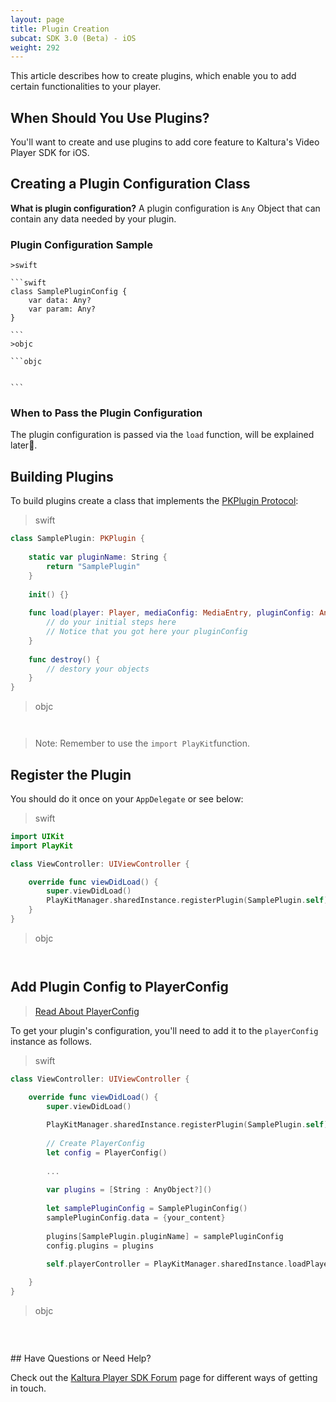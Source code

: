 ```yaml
---
layout: page
title: Plugin Creation
subcat: SDK 3.0 (Beta) - iOS
weight: 292
---
```


This article describes how to create plugins, which enable you to add certain functionalities to your player.


## When Should You Use Plugins?

You'll want to create and use plugins to add core feature to Kaltura's Video Player SDK for iOS. 

## Creating a Plugin Configuration Class

**What is plugin configuration?** A plugin configuration is `Any` Object that can contain any data needed by your plugin.

### Plugin Configuration Sample  

    >swift

    ```swift
    class SamplePluginConfig {
        var data: Any?
        var param: Any?
    }

    ```
    >objc

    ```objc


    ```

### When to Pass the Plugin Configuration  

The plugin configuration is passed via the `load` function, will be explained later.

## Building Plugins  

To build plugins create a class that implements the [PKPlugin Protocol](https://kaltura.github.io/playkit/api/ios/Protocols/PKPlugin.html):

>swift

```swift
class SamplePlugin: PKPlugin {
    
    static var pluginName: String {
        return "SamplePlugin"
    }
    
    init() {}
    
    func load(player: Player, mediaConfig: MediaEntry, pluginConfig: Any?, messageBus: MessageBus) {
        // do your initial steps here
        // Notice that you got here your pluginConfig
    }
    
    func destroy() {
        // destory your objects
    }
}

```

>objc

```objc


```

>Note: Remember to use the `import PlayKit`function.

## Register the Plugin

You should do it once on your `AppDelegate` or see below:

>swift

```swift
import UIKit
import PlayKit

class ViewController: UIViewController {

    override func viewDidLoad() {
        super.viewDidLoad()
        PlayKitManager.sharedInstance.registerPlugin(SamplePlugin.self)
    }
}

```
>objc

```objc


```

## Add Plugin Config to PlayerConfig

> [Read About PlayerConfig]()

To get your plugin's configuration, you'll need to add it to the `playerConfig` instance as follows.

>swift

```swift
class ViewController: UIViewController {

    override func viewDidLoad() {
        super.viewDidLoad()
        
        PlayKitManager.sharedInstance.registerPlugin(SamplePlugin.self)
        
        // Create PlayerConfig
        let config = PlayerConfig()
        
        ...
        
        var plugins = [String : AnyObject?]()
        
        let samplePluginConfig = SamplePluginConfig()
        samplePluginConfig.data = {your_content}
        
        plugins[SamplePlugin.pluginName] = samplePluginConfig
        config.plugins = plugins
        
        self.playerController = PlayKitManager.sharedInstance.loadPlayer(config: config)

    }
}

```
>objc

```objc


```

</br>
## Have Questions or Need Help?

Check out the [Kaltura Player SDK Forum](https://forum.kaltura.org/c/playkit) page for different ways of getting in touch.
